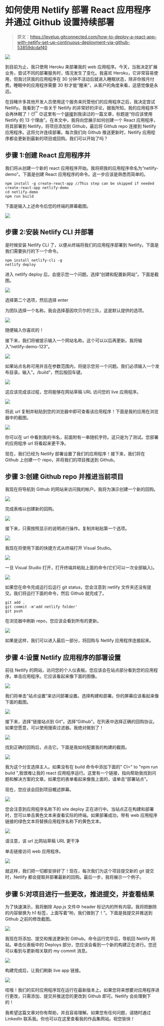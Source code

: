 # 如何使用 Netlify 部署 React 应用程序并通过 Github 设置持续部署

> 原文：<https://levelup.gitconnected.com/how-to-deploy-a-react-app-with-netlify-set-up-continuous-deployment-via-github-53859dcdaf40>

![](img/f2d76f0e444c7848f3bdd66c8878e90a.png)

到目前为止，我只使用 Heroku 来部署我的 web 应用程序。今天，当我决定扩展业务，尝试不同的部署服务时，情况发生了变化。我喜欢 Heroku，它非常容易使用，但我讨厌我的应用程序在 30 分钟不活动后就进入睡眠状态，除非你按月付费。睡眠中的应用程序需要 30 秒才能“醒来”，从客户的角度来看，这感觉像是永远。

在目睹许多其他开发人员使用这个服务来托管他们的应用程序之后，我决定尝试 Netlify。我看到了一些关于 Netlify 的非常好的评论，据我所知，我的应用程序不会再休眠了！😴 😊这里有一个[链接](https://dev.to/ogurinkaben/13-reasons-why-you-should-be-using-netlify-kgl#:~:text=Asset%20Optimization,with%20just%20a%20few%20clicks.)到我读过的一篇文章，标题是“你应该使用 Netlify 的 13 个理由”。在本文中，我将向您展示如何创建一个 React 应用程序，将其部署到 Netlify，将项目添加到 Github，最后将 Github repo 连接到 Netlify 应用程序。这将允许连续部署。每次我们向 Github 推送更新时，Netlify 应用程序都会更新到最新的项目或回购。我们可以开始了吗？

## 步骤 1:创建 React 应用程序并

我们将从创建一个新的 react 应用程序开始。我将把我的应用程序命名为“netlify-demo”。下面是创建 React 应用程序的命令。这一步应该是熟悉而简单的。

```
npm install -g create-react-app //This step can be skipped if needed
create-react-app netlify-demo
cd netlify-demo
npm run build
```

下面是输入上述命令后您的终端的屏幕截图。

![](img/d8914b40c49ae1b0a1185486fe4f91f4.png)

## 步骤 2:安装 Netlify CLI 并部署

是时候安装 Netlify CLI 了，以便从终端将我们的应用程序部署到 Netlify。下面是我们需要执行的下一个命令。

```
npm install netlify-cli -g
netlify deploy
```

进入 netlify deploy 后，会提示您一个问题。选择“创建和配置新网站”。下面是截图。

![](img/ad2e52e9d183e9bc6d3a288fb5402d0e.png)

选择第二个选项，然后选择 enter

为团队选择一个名称。我会选择基因坎贝尔的三队，这是默认提供的选项。

![](img/a25b701c22171d117db14f0b230615ce.png)

随便输入你喜欢的！

接下来，我们将被提示输入一个网站名称。这个可以以后再更新。我将输入“netlify-demo-123”。

![](img/f9c4bbeef53cfc7428d3b36f05ca3668.png)

如果站点名称可用并且在参数范围内，将提示您另一个问题。我们必须输入一个发布目录。输入"。/build”，然后按回车键。

![](img/de70709a6f95ba9a3177385fdf1f4e85.png)

这应该完成该过程，您将能够在网站草稿 URL 访问您的 live 应用程序。

![](img/6f975c6ab45ee217659eb8575ec50ac2.png)

将此 url 复制并粘贴到您的浏览器中即可查看该应用程序！下面是我的应用在浏览器中的截图。

![](img/2039ffd0471752398f58af2ee66c726b.png)

你可以在 url 中看到我的书名，前面附有一串随机字符。这只是为了测试。您部署的应用程序 url 将看起来更干净。

现在，我们已经为 Netlify 部署设置了我们的应用程序！接下来，我们将在 Github 上创建一个 repo，并将我们的项目推送到 Github。

## 步骤 3:创建 Github repo 并推进当前项目

我现在将导航到 Github 的网站来访问我的帐户。我将为演示创建一个新的回购。

![](img/2346a1583bcf036d9b817dd42f51ca6b.png)

完成表格以创建新的回购。

![](img/4b49237984ee2704e017affe6535fe76.png)

接下来，只需按照显示的说明进行操作。复制并粘贴第一个选项。

![](img/d7bb07d79880469ab466dd9322984009.png)

我现在将使用下面的快捷方式从终端打开 Visual Studio。

![](img/d9a53d9526734a149bda721ec4861a18.png)

一旦 Visual Studio 打开，打开终端并粘贴上面的命令(它们可以一次全部输入)。

![](img/1b79a0e8fde89d5b69a68dde61a7419a.png)

如果您在命令完成运行后运行 git status，您会注意到 netlify 文件夹还没有提交。我们将运行下面的命令，然后 Github 就完成了。

```
git add .
git commit -m'add netlify folder'
git push
```

在浏览器中刷新 repo，您应该会看到所有的更新。

![](img/b0db482fb179640416bad5ce5e5c8a99.png)

如果是这样，我们可以进入最后一部分，将回购与 Netlify 应用程序连接起来。

## 步骤 4:设置 Netlify 应用程序的部署设置

前往 Netlify 的网站，访问您的个人仪表板。您应该会在站点部分看到您的应用程序。单击应用程序。它应该看起来像下面的图像。

![](img/3e57f43e26f05ed82a6e94db9480e9b5.png)

我们将单击“站点设置”来访问部署设置。选择构建和部署。你的屏幕应该看起来像下面的截图。

![](img/f0fb6b5f873e4fe88d1c9d1d0acc6a9e.png)

接下来，选择“链接站点到 Git”。选择“Github”。在列表中选择正确的回购协议。如果您愿意，可以使用搜索过滤器。我绝对做到了！

![](img/aadf5de02f838c32f56771e6a1313d6e.png)

找到正确的回购后，点击它。下面是我如何配置我的构建的截图。

![](img/e8d863012c99ac85e2766f3d3042f6b0.png)

我为这个分支选择主人。如果没有在 build 命令中添加下面的" CI=" to "npm run build ",我很难让我的 react 应用程序运行。这里有一个链接，指向帮助我找到问题和解决方案的文章。如果您的表单看起来像我上面的，请单击“部署站点”。

现在，您应该会回到项目概述屏幕。

![](img/1cc62f8fbe4eaf9202f3f8e7bee8cedc.png)

您会注意到应用程序名称下的 site deploy 正在进行中。当站点正在构建和部署时，您可以单击黄色文本来查看实际的终端。如果部署成功，带有 web 应用程序链接的绿色文本将替换应用程序名称下的黄色文本。

![](img/5d8ab06c229cfe877cbd01ea900cb46f.png)

请注意，该 url 比网站草稿 URL 更干净

单击链接访问 web 应用程序。

![](img/feaa0b8a5a5a251c625c5d6f754b0226.png)

就这样，我们把一切都安排好了！现在，每次我们为这个项目提交新的 git 提交时，Netlify 都会提取并部署最新的回购。最后一步，我将展示一个例子。

## 步骤 5:对项目进行一些更改，推进提交，并查看结果

为了快速演示，我将删除 App.js 文件中 header 标记内的所有内容。我将把删除的内容替换为 h1 标签，上面写着“哟，我们做到了！”。下面是我提交并推送到 Github 之前的修改截图。

![](img/9fb9293a5aa012a1e15650200f6aafdc.png)

我现在将添加、提交和推送更新到 Github。命令运行完毕后，导航回 Netlify 网站。单击仪表板中的 Deploys 部分，您应该会看到一个新的构建正在进行。您还可以看到与更新相关联的 my commit 消息。

![](img/e5c5a9f1d08d85f1ae66ab1709bd46de.png)

构建完成后，让我们刷新 live app 链接。

![](img/d0e05521cacdbc4dec7a1736bf9e42c3.png)

哇哦！我们的实时应用程序现在运行在最新版本上。如果您将来想要对应用程序进行更改，只需添加、提交并推送您的更改到 Github 即可。Netlify 会处理剩下的！

我希望这篇文章对你有帮助，并且容易理解。如果您有任何问题，请随时通过 LinkedIn 联系我。你也可以在这里查看我的作品集网站。祝您愉快！